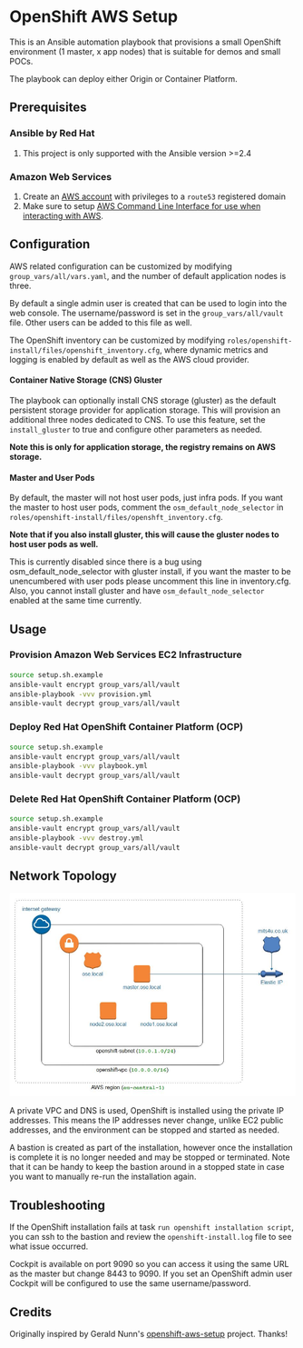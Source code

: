 # OpenShift AWS Setup

This is an Ansible automation playbook that provisions a small OpenShift environment (1 master, x app nodes) that is suitable for demos and small POCs.

The playbook can deploy either Origin or Container Platform.

## Prerequisites

### Ansible by Red Hat

1. This project is only supported with the Ansible version >=2.4

### Amazon Web Services

1. Create an [AWS account][1] with privileges to a `route53` registered domain
2. Make sure to setup [AWS Command Line Interface for use when interacting with AWS][2].

## Configuration

AWS related configuration can be customized by modifying `group_vars/all/vars.yaml`, and the number of default application nodes is three.

By default a single admin user is created that can be used to login into the web console. The username/password is set in the `group_vars/all/vault` file. Other users can be added to this file as well.

The OpenShift inventory can be customized by modifying `roles/openshift-install/files/openshift_inventory.cfg`, where dynamic metrics and logging is enabled by default as well as the AWS cloud provider.

#### Container Native Storage (CNS) Gluster

The playbook can optionally install CNS storage (gluster) as the default persistent storage provider for application storage. This will provision an additional three nodes dedicated to CNS. To use this feature, set the `install_gluster` to true and configure other parameters as needed.

**Note this is only for application storage, the registry remains on AWS storage.**

#### Master and User Pods

By default, the master will not host user pods, just infra pods. If you want the master to host user pods, comment the `osm_default_node_selector` in `roles/openshift-install/files/openshft_inventory.cfg`.

**Note that if you also install gluster, this will cause the gluster nodes to host user pods as well.**

This is currently disabled since there is a bug using osm_default_node_selector with gluster install, if you want the master to be unencumbered with user pods please uncomment this line in inventory.cfg. Also, you cannot install gluster and have `osm_default_node_selector` enabled at the same time currently.

## Usage

### Provision Amazon Web Services EC2 Infrastructure

```sh
source setup.sh.example
ansible-vault encrypt group_vars/all/vault
ansible-playbook -vvv provision.yml
ansible-vault decrypt group_vars/all/vault
```

### Deploy Red Hat OpenShift Container Platform (OCP)

```sh
source setup.sh.example
ansible-vault encrypt group_vars/all/vault
ansible-playbook -vvv playbook.yml
ansible-vault decrypt group_vars/all/vault
```

### Delete Red Hat OpenShift Container Platform (OCP)

```sh
source setup.sh.example
ansible-vault encrypt group_vars/all/vault
ansible-playbook -vvv destroy.yml
ansible-vault decrypt group_vars/all/vault
```

## Network Topology

![Network Diagram](./network-topology-openshift.jpg)

A private VPC and DNS is used, OpenShift is installed using the private IP addresses. This means the IP addresses never change, unlike EC2 public addresses, and the environment can be stopped and started as needed.

A bastion is created as part of the installation, however once the installation is complete it is no longer needed and may be stopped or terminated. Note that it can be handy to keep the bastion around in a stopped state in case you want to manually re-run the installation again.

## Troubleshooting

If the OpenShift installation fails at task `run openshift installation script`, you can ssh to the bastion and review the `openshift-install.log` file to see what issue occurred.

Cockpit is available on port 9090 so you can access it using the same URL as the master but change 8443 to 9090\. If you set an OpenShift admin user Cockpit will be configured to use the same username/password.

## Credits

Originally inspired by Gerald Nunn's [openshift-aws-setup][7] project. Thanks!

[1]: https://aws.amazon.com/
[2]: https://docs.aws.amazon.com/cli/latest/userguide/cli-chap-getting-started.html
[3]: https://pypi.python.org/pypi/virtualenv
[4]: http://docs.aws.amazon.com/cli/latest/userguide/cli-environment.html
[5]: https://www.redhat.com/en/about/value-of-subscription
[6]: https://access.redhat.com/articles/1378093
[7]: https://github.com/gnunn1/openshift-aws-setup
[8]: http://docs.ansible.com/ansible/latest/playbooks_vault.html
[9]: http://docs.ansible.com/ansible/intro_installation.html
